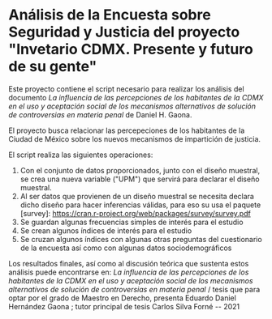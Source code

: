 # Análisis de la Encuesta sobre Seguridad y Justicia del proyecto "Invetario CDMX. Presente y futuro de su gente"

Este proyecto contiene el script necesario para realizar los análisis del documento *La influencia de las percepciones de los habitantes de la CDMX en el uso y aceptación social de los mecanismos alternativos de solución de controversias en materia penal* de Daniel H. Gaona.

El proyecto busca relacionar las percepeciones de los habitantes de la Ciudad de México sobre los nuevos mecanismos de impartición de justicia.

El script realiza las siguientes operaciones:

1.  Con el conjunto de datos proporcionados, junto con el diseño muestral, se crea una nueva variable ("UPM") que servirá para declarar el diseño muestral.
2.  Al ser datos que provienen de un diseño muestral se necesita declara dicho diseño para hacer inferencias válidas, para eso su usa el paquete [survey]: https://cran.r-project.org/web/packages/survey/survey.pdf
3.  Se guardan algunas frecuencias simples de interés para el estudio
4.  Se crean algunos índices de interés para el estudio
5.  Se cruzan algunos índices con algunas otras preguntas del cuestionario de la encuesta así como con algunas datos sociodemográficos

Los resultados finales, así como al discusión teórica que sustenta estos análisis puede encontrarse en: *La influencia de las percepciones de los habitantes de la CDMX en el uso y aceptación social de los mecanismos alternativos de solución de controversias en materia penal* / tesis que para optar por el grado de Maestro en Derecho, presenta Eduardo Daniel Hernández Gaona ; tutor principal de tesis Carlos Silva Forné -- 2021
